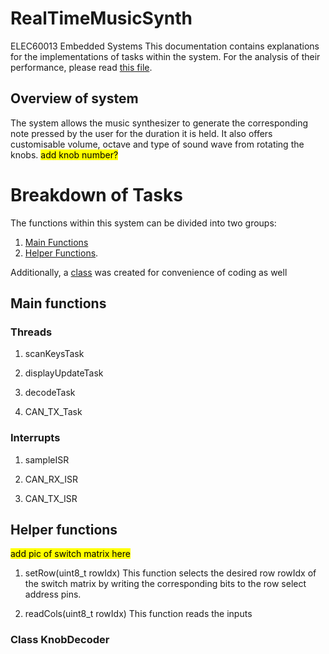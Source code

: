 # RealTimeMusicSynth
ELEC60013 Embedded Systems
This documentation contains explanations for the implementations of tasks within the system. For the analysis of their performance, please read [this file](Analysis.md).

## Overview of system <a name="link1"></a>
The system allows the music synthesizer to generate the corresponding note pressed by the user for the duration it is held. It also offers customisable volume, octave and type of sound wave from rotating the knobs. <mark>add knob number?</mark>

# Breakdown of Tasks
The functions within this system can be divided into two groups:
1. [Main Functions](#main)
2. [Helper Functions](#helper).

Additionally, a [class](#class-knobdecoder) was created for convenience of coding as well

## Main functions <a name="main"></a>

### Threads
1. scanKeysTask

2. displayUpdateTask

3. decodeTask

4. CAN_TX_Task



### Interrupts
1. sampleISR

2. CAN_RX_ISR

3. CAN_TX_ISR

## Helper functions <a name="helper"></a>

<mark>add pic of switch matrix here</mark>

1. setRow(uint8_t rowIdx)
This function selects the desired row rowIdx of the switch matrix by writing the corresponding bits to the row select address pins.

2. readCols(uint8_t rowIdx)
This function reads the inputs 


### Class KnobDecoder


